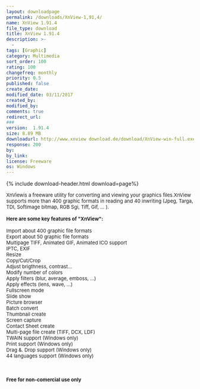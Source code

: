 ```yaml
---
layout: downloadpage
permalink: /downloads/XnView-1,91,4/
name: XnView 1.91.4
file_type: download
title: XnView 1.91.4
description: >-
  -
tags: [Graphic]
category: Multimedia
sort_order: 100
rating: 100
changefreq: monthly
priority: 0.5
published: false
create_date:
modified_date: 03/11/2017
created_by:
modified_by:
comments: true
redirect_url:
###
version:  1.91.4
size: 8.89 MB
downloadurl: http://www.xnview download.de/download/XnView-win-full.exe
response: 200
by:
by_link:
license: Freeware
os: Windows
---
```


{% include download-header.html download=page%}

<p style="fix-download-text !important">
<p><font size="2"><p>XnViewis a freeware utility for converting and viewing your graphics files.XnView supports more than 400 graphic formats in reading and 40 inwriting (Jpeg, Targa, TDI, Softimage bitmap, RGB Sgi, Tiff, Gif, ... ).<br />
<br />
<span><strong>Here are some key features of "XnView":</strong></span><br />
<br />
Import about 400 graphic file formats<br />
Export about 50 graphic file formats<br />
Multipage TIFF, Animated GIF, Animated ICO support<br />
IPTC, EXIF<br />
Resize<br />
Copy/Cut/Crop<br />
Adjust brigthness, contrast...<br />
Modify number of colors<br />
Apply filters (blur, average, emboss, ...)<br />
Apply effects (lens, wave, ...)<br />
Fullscreen mode<br />
Slide show<br />
Picture browser<br />
Batch convert<br />
Thumbnail create<br />
Screen capture<br />
Contact Sheet create<br />
Multi-page file create (TIFF, DCX, LDF)<br />
TWAIN support (Windows only)<br />
Print support (Windows only)<br />
Drag &amp;. Drop support (Windows only)<br />
44 languages support (Windows only) <br />
<br />
<br />
<br />
<strong>Free for non-comercial use only</strong></p></p></p>
